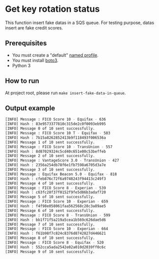 # Get key rotation status

This function insert fake datas in a SQS queue.
For testing purpose, datas insert are fake credit scores.

## Prerequisites

* You must create a "default" [named profile](https://docs.aws.amazon.com/cli/latest/userguide/cli-configure-profiles.html).
* You must install [boto3](https://boto3.amazonaws.com/v1/documentation/api/latest/guide/quickstart.html).
* Python 3

## How to run

At project root, please run `make insert-fake-data-in-queue`.

## Output example

```bash
[INFO] Message : FICO Score 10 - Equifax - 636
[INFO] Hash : 83e9573377810c315de2c0f0093eb995
[INFO] Message 0 of 10 sent successfully.
[INFO] Message : FICO Score 10 T - Equifax - 503
[INFO] Hash : 7b15a8262852413b9f118493f006536a
[INFO] Message 1 of 10 sent successfully.
[INFO] Message : FICO Score 10 - TransUnion - 557
[INFO] Hash : 8d87029324c5cd40c651e00c53beffeb
[INFO] Message 2 of 10 sent successfully.
[INFO] Message : VantageScore 3.0 - TransUnion - 427
[INFO] Hash : 2356a254db78f6e1fb7598a6705d3a7e
[INFO] Message 3 of 10 sent successfully.
[INFO] Message : Equifax Beacon 5.0 - Equifax - 818
[INFO] Hash : cfeb876c72f6a9748243f94413c249f3
[INFO] Message 4 of 10 sent successfully.
[INFO] Message : FICO Score 8 - Experian - 539
[INFO] Hash : c63fc28f37f0152f9fe5d86b3adaf720
[INFO] Message 5 of 10 sent successfully.
[INFO] Message : FICO Score 10 - Experian - 659
[INFO] Hash : f4f98e058061faa562568c28c3a89ae5
[INFO] Message 6 of 10 sent successfully.
[INFO] Message : FICO Score 8 - TransUnion - 599
[INFO] Hash : bb1f71f5a219a5cea1b569c626dae5d6
[INFO] Message 7 of 10 sent successfully.
[INFO] Message : FICO Score 10 - Experian - 664
[INFO] Hash : f61b98f7c824c8376d8742827d446621
[INFO] Message 8 of 10 sent successfully.
[INFO] Message : FICO Score 8 - Equifax - 520
[INFO] Hash : 552cca5ada2542e02a010d2039ff0c6c
[INFO] Message 9 of 10 sent successfully.
```
